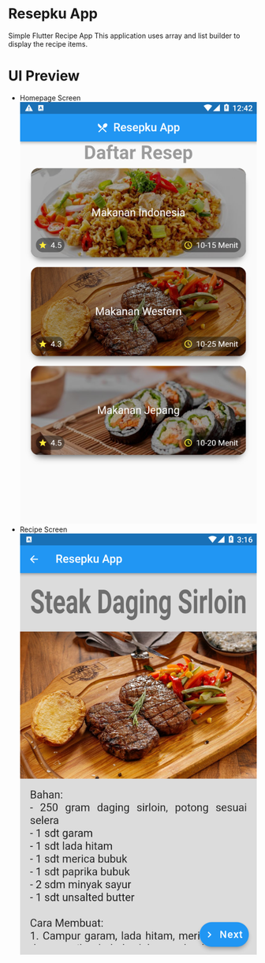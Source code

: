 
# Resepku App

Simple Flutter Recipe App
This application uses array and list builder to display the recipe items.
# UI Preview

- Homepage Screen
 ![image](https://raw.githubusercontent.com/0xricoard/simple-recipe-app-flutter/master/assets/images/5880C0C4-6911-418E-BA46-9F9AF5A496DA.png)
- Recipe Screen
 ![image](https://raw.githubusercontent.com/0xricoard/simple-recipe-app-flutter/master/assets/images/Screenshot_20221227-151655.png)
